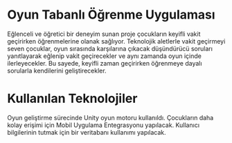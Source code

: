  # Oyun Tabanlı Öğrenme Uygulaması
 Eğlenceli ve öğretici bir deneyim sunan proje çocukların keyifli vakit geçirirken öğrenmelerine olanak sağlıyor.
 Teknolojik aletlerle vakit geçirmeyi seven çocuklar, oyun sırasında karşılarına çıkacak düşündürücü soruları yanıtlayarak eğlenip vakit geçirecekler ve aynı zamanda oyun içinde ilerleyecekler. Bu sayede, keyifli zaman geçirirken öğrenmeye dayalı sorularla kendilerini geliştirecekler.
 # Kullanılan Teknolojiler
 Oyun geliştirme sürecinde Unity oyun motoru kullanıldı. Çocukların daha kolay erişimi için Mobil Uygulama Entegrasyonu yapılacak. Kullanıcı bilgilerinin tutmak için bir veritabanı kullanımı yapılacak. 

 
